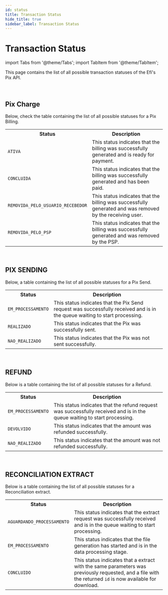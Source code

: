 ```yaml
---
id: status
title: Transaction Status
hide_title: true
sidebar_label: Transaction Status
---
```

<h1 className="titulo">Transaction Status</h1>
<div className="conteudo">

import Tabs from '@theme/Tabs';
import TabItem from '@theme/TabItem';


<div className="subtitulo">
This page contains the list of all possible transaction statuses of the Efí's Pix API.
</div>

<br/>
<br/>

## Pix Charge

Below, check the table containing the list of all possible statuses for a Pix Billing.

<div className="table-status">
  <table>
    <tbody>
      <tr>
        <th>Status</th>
        <th>Description</th>
      </tr>
      <tr>
        <td><code>ATIVA</code>  </td>
        <td>This status indicates that the billing was successfully generated and is ready for payment.</td>
      </tr>
      <tr>
        <td><code>CONCLUIDA</code>  </td>
        <td>This status indicates that the billing was successfully generated and has been paid.</td>
      </tr>
      <tr>
        <td><code>REMOVIDA_PELO_USUARIO_RECEBEDOR</code>  </td>
         <td>This status indicates that the billing was successfully generated and was removed by the receiving user.</td>
      </tr>
      <tr>
        <td><code>REMOVIDA_PELO_PSP</code>  </td>
        <td>This status indicates that the billing was successfully generated and was removed by the PSP.</td>
      </tr>
    </tbody>
  </table>
</div>

<br/>          

## PIX SENDING

Below, a table containing the list of all possible statuses for a Pix Send.

<div className="table-status">
  <table>
    <tbody>
      <tr>
        <th>Status</th>
        <th>Description</th>
      </tr>
      <tr>
        <td><code>EM_PROCESSAMENTO</code>  </td>
        <td>This status indicates that the Pix Send request was successfully received and is in the queue waiting to start processing.</td>
      </tr>
      <tr>
        <td><code>REALIZADO</code>  </td>
        <td>This status indicates that the Pix was successfully sent.</td>
      </tr>
      <tr>
        <td><code>NAO_REALIZADO</code>  </td>
        <td>This status indicates that the Pix was not sent successfully.</td>
      </tr>
    </tbody>
  </table>
</div>                                                             

<br/>          

## REFUND

Below is a table containing the list of all possible statuses for a Refund.

<div className="table-status">
  <table>
    <tbody>
      <tr>
        <th>Status</th>
        <th>Description</th>
      </tr>
      <tr>
        <td><code>EM_PROCESSAMENTO</code>  </td>
       <td>This status indicates that the refund request was successfully received and is in the queue waiting to start processing.</td>
      </tr>
      <tr>
        <td><code>DEVOLVIDO</code>  </td>
        <td>This status indicates that the amount was refunded successfully.</td>
      </tr>
      <tr>
        <td><code>NAO_REALIZADO</code>  </td>
        <td>This status indicates that the amount was not refunded successfully.</td>
      </tr>
    </tbody>
  </table>
</div>                                                                          

<br/>          

## RECONCILIATION EXTRACT

Below is a table containing the list of all possible statuses for a Reconciliation extract.

<div className="table-status">
  <table>
    <tbody>
      <tr>
        <th>Status</th>
        <th>Description</th>
      </tr>
      <tr>
        <td><code>AGUARDANDO_PROCESSAMENTO</code>  </td>
        <td>This status indicates that the extract request was successfully received and is in the queue waiting to start processing.</td>
      </tr>
      <tr>
        <td><code>EM_PROCESSAMENTO</code>  </td>
        <td>This status indicates that the file generation has started and is in the data processing stage.</td>
      </tr>
      <tr>
        <td><code>CONCLUIDO</code>  </td>
        <td>This status indicates that a extract with the same parameters was previously requested, and a file with the returned <code>id</code> is now available for download.</td>
      </tr>
    </tbody>
  </table>
</div>                                                                                             

</div>